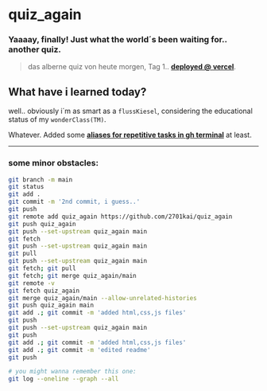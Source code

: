 # quiz_again

### Yaaaay, finally! Just what the world´s been waiting for.. another quiz.

> das alberne quiz von heute morgen, Tag 1.. **[deployed @ vercel](https://quiz-again.vercel.app/)**.

## What have i learned today?

well.. obviously i´m as smart as a <code>flussKiesel</code>, considering the educational status of my <code>wonderClass(TM)</code>.

Whatever. Added some **[aliases for repetitive tasks in gh terminal](while-im-at-it.md)** at least.

---

### some minor obstacles:

```bash
git branch -m main
git status
git add .
git commit -m '2nd commit, i guess..'
git push
git remote add quiz_again https://github.com/2701kai/quiz_again
git push quiz_again
git push --set-upstream quiz_again main
git fetch
git push --set-upstream quiz_again main
git pull
git push --set-upstream quiz_again main
git fetch; git pull
git fetch; git merge quiz_again/main
git remote -v
git fetch quiz_again
git merge quiz_again/main --allow-unrelated-histories
git push quiz_again main
git add .; git commit -m 'added html,css,js files'
git push
git push --set-upstream quiz_again main
git push
git add .; git commit -m 'added html,css,js files'
git add .; git commit -m 'edited readme'
git push

# you might wanna remember this one:
git log --oneline --graph --all
```
